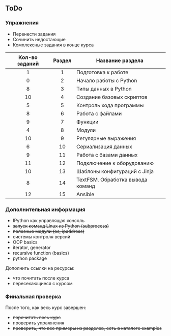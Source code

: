 ## ToDo

### Упражнения

* Перенести задания
* Сочинить недостающие
* Комплексные задания в конце курса

| Кол-во заданий| Раздел        | Название раздела |
|:-------------:|:-------------:|------------------|
|        1      |       1       | Подготовка к работе |
|        0      |       2       | Начало работы с Python |
|        8      |       3       | Типы данных в Python |
|        10     |       4       | Создание базовых скриптов |
|        5      |       5       | Контроль хода программы |
|        8      |       6       | Работа с файлами |
|        9      |       7       | Функции |
|        4      |       8       | Модули |
|       10      |       9       | Регулярные выражения |
|        6      |       10      | Сериализация данных |
|        9      |       11      | Работа с базами данных |
|       11      |       12      | Подключение к оборудованию |
|       10      |       13      | Шаблоны конфигураций с Jinja |
|        8      |       14      | TextFSM. Обработка вывода команд |
|       12      |       15      | Ansible |


### Дополнительная информация
* IPython как управлящая консоль
* ~~запуск команд Linux из Python (subprocess)~~
* ~~полезные модули (os, ipaddress)~~
* системы контроля версий
* OOP basics
* iterator, generator
* recursive function (basics)
* python package

Дополнить ссылки на ресурсы:
* что почитать после курса
* пересекающиеся с курсом


### Финальная проверка

После того, как весь курс завершен:
* ~~перечитать весь курс~~
* проверить упражнения
* ~~проверить, что все примеры из разделов, есть в каталоге examples~~
